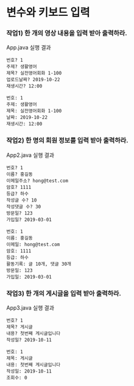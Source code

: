 # 변수와 키보드 입력

### 작업1) 한 개의 영상 내용을 입력 받아 출력하라.

App.java 실행 결과

```
번호? 1
주제? 생활영어
제목? 실전영어회화 1-100
업로드날짜? 2019-10-22
재생시간? 12:00

번호: 1
주제: 생활영어
제목: 실전영어회화 1-100
날짜: 2019-10-22
재생시간: 12:00
```

### 작업2) 한 명의 회원 정보를 입력 받아 출력하라.

App2.java 실행 결과

```
번호? 1
이름? 홍길동
이메일주소? hong@test.com
암호? 1111
등급? 하수
작성글 수? 10
작성댓글 수? 30
방문일? 123
가입일? 2019-03-01

번호: 1
이름: 홍길동
이메일: hong@test.com
암호: 1111
등급: 하수
활동기록: 글 10개, 댓글 30개
방문일: 123
가입일: 2019-03-01
```

### 작업3) 한 개의 게시글을 입력 받아 출력하라.

App3.java 실행 결과

```
번호? 1
제목? 게시글
내용? 첫번째 게시글입니다
작성일? 2019-10-11

번호: 1
제목: 게시글
내용: 첫번째 게시글입니다
작성일: 2019-10-11
조회수: 0
```
